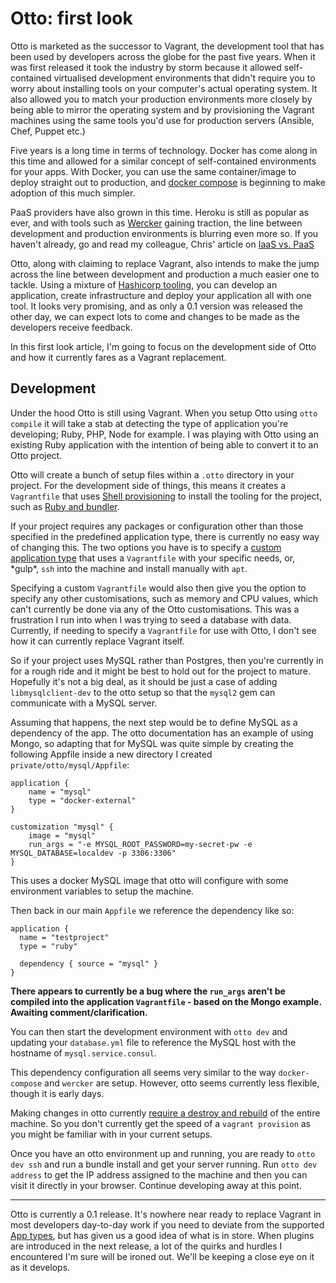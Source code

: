# Otto: first look

Otto is marketed as the successor to Vagrant, the development tool that has been used by developers across the globe for the past five years. When it was first released it took the industry by storm because it allowed self-contained virtualised development environments that didn't require you to worry about installing tools on your computer's actual operating system. It also allowed you to match your production environments more closely by being able to mirror the operating system and by provisioning the Vagrant machines using the same tools you'd use for production servers (Ansible, Chef, Puppet etc.)

Five years is a long time in terms of technology. Docker has come along in this time and allowed for a similar concept of self-contained environments for your apps. With Docker, you can use the same container/image to deploy straight out to production, and [docker compose](https://docs.docker.com/compose/) is beginning to make adoption of this much simpler.

PaaS providers have also grown in this time. Heroku is still as popular as ever, and with tools such as [Wercker](http://wercker.com/) gaining traction, the line between development and production environments is blurring even more so. If you haven't already, go and read my colleague, Chris' article on [IaaS vs. PaaS](https://www.madetech.com/blog/iaas-vs-paas-what-weve-learned)

Otto, along with claiming to replace Vagrant, also intends to make the jump across the line between development and production a much easier one to tackle. Using a mixture of [Hashicorp tooling](https://ottoproject.io/intro/index.html), you can develop an application, create infrastructure and deploy your application all with one tool. It looks very promising, and as only a 0.1 version was released the other day, we can expect lots to come and changes to be made as the developers receive feedback.

In this first look article, I'm going to focus on the development side of Otto and how it currently fares as a Vagrant replacement.

## Development

Under the hood Otto is still using Vagrant. When you setup Otto using `otto compile` it will take a stab at detecting the type of application you're developing; Ruby, PHP, Node for example. I was playing with Otto using an existing Ruby application with the intention of being able to convert it to an Otto project.

Otto will create a bunch of setup files within a `.otto` directory in your project. For the development side of things, this means it creates a `Vagrantfile` that uses [Shell provisioning](https://github.com/hashicorp/otto/blob/master/builtin/app/ruby/data/common/dev/Vagrantfile.tpl) to install the tooling for the project, such as [Ruby and bundler](https://ottoproject.io/docs/apps/ruby/dev.html).

If your project requires any packages or configuration other than those specified in the predefined application type, there is currently no easy way of changing this. The two options you have is to specify a [custom application type](https://ottoproject.io/docs/apps/custom/index.html) that uses a `Vagrantfile` with your specific needs, or, \*gulp\*, `ssh` into the machine and install manually with `apt`.

Specifying a custom `Vagrantfile` would also then give you the option to specify any other customisations, such as memory and CPU values, which can't currently be done via any of the Otto customisations. This was a frustration I run into when I was trying to seed a database with data. Currently, if needing to specify a `Vagrantfile` for use with Otto, I don't see how it can currently replace Vagrant itself.

So if your project uses MySQL rather than Postgres, then you're currently in for a rough ride and it might be best to hold out for the project to mature. Hopefully it's not a big deal, as it should be just a case of adding `libmysqlclient-dev` to the otto setup so that the `mysql2` gem can communicate with a MySQL server.

Assuming that happens, the next step would be to define MySQL as a dependency of the app. The otto documentation has an example of using Mongo, so adapting that for MySQL was quite simple by creating the following Appfile inside a new directory I created `private/otto/mysql/Appfile`:

```
application {
    name = "mysql"
    type = "docker-external"
}

customization "mysql" {
    image = "mysql"
    run_args = "-e MYSQL_ROOT_PASSWORD=my-secret-pw -e MYSQL_DATABASE=localdev -p 3306:3306"
}
```

This uses a docker MySQL image that otto will configure with some environment variables to setup the machine.

Then back in our main `Appfile` we reference the dependency like so:

```
application {
  name = "testproject"
  type = "ruby"

  dependency { source = "mysql" }
}
```

**There appears to currently be a bug where the `run_args` aren't be compiled into the application `Vagrantfile` - based on the Mongo example. Awaiting comment/clarification.**

You can then start the development environment with `otto dev` and updating your `database.yml` file to reference the MySQL host with the hostname of `mysql.service.consul`.

This dependency configuration all seems very similar to the way `docker-compose` and `wercker` are setup. However, otto seems currently less flexible, though it is early days.

Making changes in otto currently [require a destroy and rebuild](https://ottoproject.io/intro/getting-started/customization.html
) of the entire machine. So you don't currently get the speed of a `vagrant provision` as you might be familiar with in your current setups.

Once you have an otto environment up and running, you are ready to `otto dev ssh` and run a bundle install and get your server running. Run `otto dev address` to get the IP address assigned to the machine and then you can visit it directly in your browser. Continue developing away at this point.

***

Otto is currently a 0.1 release. It's nowhere near ready to replace Vagrant in most developers day-to-day work if you need to deviate from the supported [App types](https://ottoproject.io/docs/apps/index.html), but has given us a good idea of what is in store. When plugins are introduced in the next release, a lot of the quirks and hurdles I encountered I'm sure will be ironed out. We'll be keeping a close eye on it as it develops.

